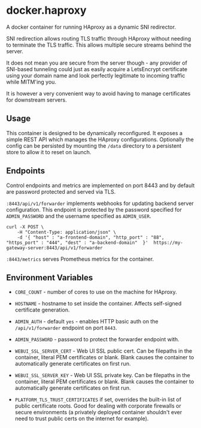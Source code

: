 # docker.haproxy

A docker container for running HAproxy as a dynamic SNI redirector.

SNI redirection allows routing TLS traffic through HAproxy without
needing to terminate the TLS traffic. This allows multiple secure
streams behind the server. 

It does not mean you are secure from the server though - any provider of 
SNI-based tunneling could just as easily acquire a LetsEncrypt certificate 
using your domain name and look perfectly legitimate to incoming traffic
while MITM'ing you.

It is however a very convenient way to avoid having to manage certificates
for downstream servers.

## Usage

This container is designed to be dynamically reconfigured. It exposes
a simple REST API which manages the HAproxy configurations. Optionally
the config can be persisted by mounting the `/data` directory to a
persistent store to allow it to reset on launch.

## Endpoints

Control endpoints and metrics are implemented on port 8443 and by default
are password protected and served via TLS.

`:8443/api/v1/forwarder` implements webhooks for updating backend server
configuration. This endpoint is protected by the password specified for `ADMIN_PASSWORD`
and the username specified as `ADMIN_USER`.

```
curl -X POST \
    -H "Content-Type: application/json" \
    -d '{ "host" : "a-frontend-domain", "http_port" : "88", "https_port" : "444", "dest" : "a-backend-domain"  }'  https://my-gateway-server:8443/api/v1/forwarder
```

`:8443/metrics` serves Prometheus metrics for the container.

## Environment Variables

* `CORE_COUNT` - number of cores to use on the machine for HAproxy.

* `HOSTNAME` - hostname to set inside the container. Affects self-signed certificate generation.

* `ADMIN_AUTH` - default `yes` - enables HTTP basic auth on the `/api/v1/forwarder` endpoint on port
  `8443`.

* `ADMIN_PASSWORD` - password to protect the forwarder endpoint with.

* `WEBUI_SSL_SERVER_CERT` - Web UI SSL public cert. Can be filepaths in the container, literal PEM       certificates or blank. Blank causes the container to automatically generate certificates on 
  first run.

* `WEBUI_SSL_SERVER_KEY` - Web UI SSL private key. Can be filepaths in the container, literal PEM       certificates or blank. Blank causes the container to automatically generate certificates on 
   first run.

* `PLATFORM_TLS_TRUST_CERTIFICATES` if set, overrides the built-in list of public certificate roots.
  Good for dealing with corporate firewalls or secure environments (a privately deployed container
  shouldn't ever need to trust public certs on the internet for example).
